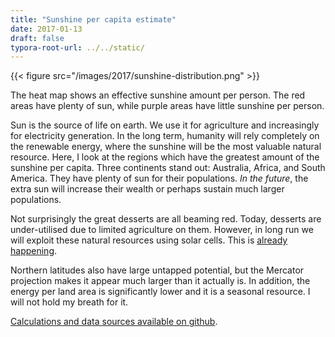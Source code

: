 ```yaml
---
title: "Sunshine per capita estimate"
date: 2017-01-13
draft: false
typora-root-url: ../../static/
---
```


{{< figure src="/images/2017/sunshine-distribution.png" >}}

The heat map shows an effective sunshine amount per person. The red areas have plenty of sun, while purple areas have little sunshine per person.

Sun is the source of life on earth. We use it for agriculture and increasingly for electricity generation. In the long term, humanity will rely completely on the renewable energy, where the sunshine will be the most valuable natural resource. Here, I look at the regions which have the greatest amount of the sunshine per capita. Three continents stand out: Australia, Africa, and South America. They have plenty of sun for their populations. *In the future*, the extra sun will increase their wealth or perhaps sustain much larger populations.



Not surprisingly the great desserts are all beaming red. Today, desserts are under-utilised due to limited agriculture on them. However, in long run we will exploit these natural resources using solar cells. This is [already happening](https://en.wikipedia.org/wiki/Desertec).

Northern latitudes also have large untapped potential, but the Mercator projection makes it appear much larger than it actually is. In addition, the energy per land area is significantly lower and it is a seasonal resource. I will not hold my breath for it.

[Calculations and data sources available on github](https://github.com/kmisiunas/data-sunshine-vs-population).